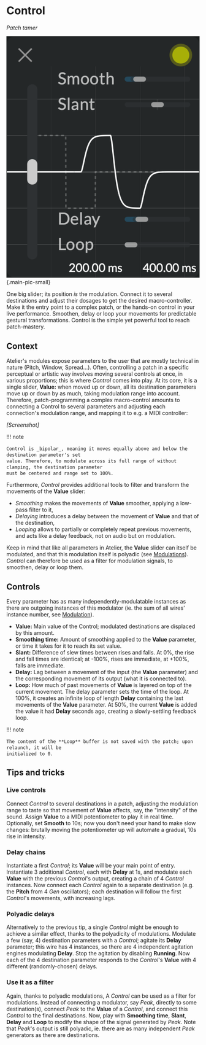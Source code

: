 # Control

_Patch tamer_

![Screenshot of the Control module](../assets/images/control.png){.main-pic-small}

One big slider; its position _is_ the modulation. Connect it to several destinations and
adjust their dosages to get the desired macro-controller. Make it the entry point to a complex
patch, or the hands-on control in your live performance. Smoothen, delay or loop your movements for
predictable gestural transformations. Control is the simple yet powerful tool to reach
patch-mastery.

## Context

Atelier's modules expose parameters to the user that are mostly technical in nature (Pitch, Window,
Spread...). Often, controlling a patch in a specific perceptual or artistic way involves moving
several controls at once, in various proportions; this is where _Control_ comes into play. At its
core, it is a single slider, **Value:** when moved up or down, all its destination parameters move
up or down by as much, taking modulation range into account. Therefore, patch-programming a complex
macro-control amounts to connecting a Control to several parameters and adjusting each connection's
modulation range, and mapping it to e.g. a MIDI controller:

_[Screenshot]_

!!! note

    Control is _bipolar_, meaning it moves equally above and below the destination parameter's set
    value. Therefore, to modulate across its full range of without clamping, the destination parameter
    must be centered and range set to 100%.

Furthermore, _Control_ provides additional tools to filter and transform the movements of the
**Value** slider:

* _Smoothing_ makes the movements of **Value** smoother, applying a low-pass filter to it,
* _Delaying_ introduces a delay between the movement of **Value** and that of the destination,
* _Looping_ allows to partially or completely repeat previous movements, and acts like a delay
  feedback, not on audio but on modulation.

Keep in mind that like all parameters in Atelier, the **Value** slider can itself be modulated, and
that this modulation itself is polyadic (see [Modulations](../atelier/modulation.md)). _Control_ can
therefore be used as a filter for modulation signals, to smoothen, delay or loop them.

## Controls

Every parameter has as many independently-modulatable instances as there are outgoing instances of
this modulator (ie. the sum of all wires' instance number, see
[Modulation](../atelier/modulation.md)).

* **Value:** Main value of the Control; modulated destinations are displaced by this amount.
* **Smoothing time:** Amount of smoothing applied to the **Value** parameter, or time it takes for
  it to reach its set value.
* **Slant:** Difference of slew times between rises and falls. At 0%, the rise and fall times are
  identical; at -100%, rises are immediate, at +100%, falls are immediate.
* **Delay:** Lag between a movement of the input (the **Value** parameter) and the corresponding
  movement of its output (what it is connected to).
* **Loop:** How much of past movements of **Value** is layered on top of the current movement. The
  delay parameter sets the time of the loop. At 100%, it creates an infinite loop of length
  **Delay** containing the last movements of the **Value** parameter. At 50%, the current **Value**
  is added the value it had **Delay** seconds ago, creating a slowly-settling feedback loop.

!!! note

    The content of the **Loop** buffer is not saved with the patch; upon relaunch, it will be
    initialized to 0.

## Tips and tricks

### Live controls

Connect _Control_ to several destinations in a patch, adjusting the modulation range to taste so
that movement of **Value** affects, say, the "intensity" of the sound. Assign **Value** to a MIDI
potentiometer to play it in real time. Optionally, set **Smooth** to 10s; now you don't need your
hand to make slow changes: brutally moving the potentiometer up will automate a gradual, 10s rise in
intensity.

### Delay chains

Instantiate a first _Control_; its **Value** will be your main point of entry. Instantiate 3
additional _Control_, each with **Delay** at 1s, and modulate each **Value** with the previous
_Control_'s output, creating a chain of 4 _Control_ instances. Now connect each _Control_ again to a
separate destination (e.g. the **Pitch** from 4 _Gen_ oscillators); each destination will follow the
first _Control_'s movements, with increasing lags.

### Polyadic delays

Alternatively to the previous tip, a single _Control_ might be enough to achieve a similar effect,
thanks to the polyadicity of modulations. Modulate a few (say, 4) destination parameters with a
_Control_; agitate its **Delay** parameter; this wire has 4 instances, so there are 4 independent
agitation engines modulating **Delay**. Stop the agitation by disabling **Running**. Now each of the
4 destination parameter responds to the _Control_'s **Value** with 4 different (randomly-chosen)
delays.

### Use it as a filter

Again, thanks to polyadic modulations, A _Control_ can be used as a filter for modulations. Instead
of connecting a modulator, say _Peak_, directly to some destination(s), connect _Peak_ to the
**Value** of a _Control_, and connect this _Control_ to the final destinations. Now, play with
**Smoothing time**, **Slant**, **Delay** and **Loop** to modify the shape of the signal generated by
_Peak_. Note that _Peak_'s output is still polyadic, ie. there are as many independent _Peak_
generators as there are destinations.
